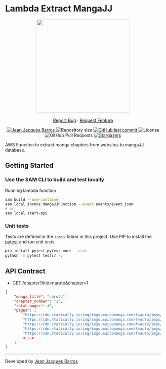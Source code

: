 # Lambda Extract MangaJJ

<p align="center">
    <img src="https://raw.githubusercontent.com/jjeanjacques10/extract-mangajj-lambda/main/files/MangaJJLogo.jpg" width="300"/>
    <br />
    <br />
    <a href="https://github.com/jjeanjacques10/extract-mangajj-lambda/issues">Report Bug</a>
    ·
    <a href="https://github.com/jjeanjacques10/extract-mangajj-lambda/issues">Request Feature</a>
</p>

<p align="center">
   <a href="https://www.linkedin.com/in/jjean-jacques10/">
      <img alt="Jean Jacques Barros" src="https://img.shields.io/badge/-JeanJacquesBarros-FFCC00?style=flat&logo=Linkedin&logoColor=white" />
   </a>
  <img alt="Repository size" src="https://img.shields.io/github/repo-size/jjeanjacques10/extract-mangajj-lambda?color=FFCC00">

  <a href="https://github.com/jjeanjacques10/extract-mangajj-lambda/commits/master">
    <img alt="GitHub last commit" src="https://img.shields.io/github/last-commit/jjeanjacques10/extract-mangajj-lambda?color=FFCC00">
  </a>
  <img alt="License" src="https://img.shields.io/badge/license-MIT-FFCC00">
  <img alt="GitHub Pull Requests" src="https://img.shields.io/github/issues-pr/jjeanjacques10/extract-mangajj-lambda?color=FFCC00" />
  <a href="https://github.com/jjeanjacques10/extract-mangajj-lambda/stargazers">
    <img alt="Stargazers" src="https://img.shields.io/github/stars/jjeanjacques10/extract-mangajj-lambda?color=FFCC00&logo=github">
  </a>
</p>

AWS Function to extract manga chapters from websites to mangaJJ database.

## Getting Started

### Use the SAM CLI to build and test locally

Running lambda function

``` bash
sam build --use-container
sam local invoke MangaJJFunction --event events/event.json
# or
sam local start-api
```

### Unit tests

Tests are defined in the `tests` folder in this project. Use PIP to install the [pytest](https://docs.pytest.org/en/latest/) and run unit tests.

```bash
pip install pytest pytest-mock --user
python -m pytest tests/ -v
```

## API Contract

* GET /chapter?title=naruto&chapter=1

``` json
{
    "manga_title": "naruto",
    "chapter_number": "1",
    "total_pages": 49,
    "pages": [
        "https://cdn.statically.io/img/imgs.muitomanga.com/f=auto/imgs/naruto/1/1.jpg",
        "https://cdn.statically.io/img/imgs.muitomanga.com/f=auto/imgs/naruto/1/2.jpg",
        "https://cdn.statically.io/img/imgs.muitomanga.com/f=auto/imgs/naruto/1/3.jpg",
        "https://cdn.statically.io/img/imgs.muitomanga.com/f=auto/imgs/naruto/1/4.jpg",
        "https://cdn.statically.io/img/imgs.muitomanga.com/f=auto/imgs/naruto/1/5.jpg",
        <...>
    ]
}
```

---
Developed by [Jean Jacques Barros](https://github.com/jjeanjacques10/)
